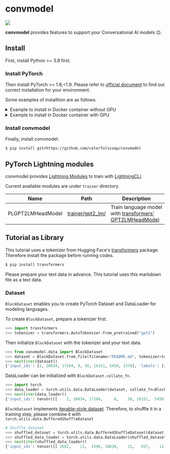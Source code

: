 # convmodel

![](https://github.com/colorfulscoop/convmodel/workflows/unittest/badge.svg)

**convmodel** provides features to support your Conversational AI models 😉.

## Install

First, install Python >= 3.8 first.

### Install PyTorch

Then install PyTorch >= 1.8,<1.9. Please refer to [official document](https://pytorch.org/get-started/locally/)
to find out correct installation for your environment.

Some examples of installtion are as follows.

<details>
<summary>Example to install in Docker container without GPU</summary>


```sh
$ docker container run -w /work -v $(pwd):/work --rm -it python:3.8.6-slim-buster bash
$ pip install pytorch==1.8.1
```
</details>

<details>
<summary>Example to install in Docker container with GPU</summary>

Assume that CUDA 11.1 is installed in your environment.

```sh
$ docker container run --gpus all --ipc=host --rm -it -v $(pwd):/work -w /work nvidia/cuda:11.1-devel-ubuntu20.04 bash
```

**Note:** `--ipc` option is required because share memory would not be enough because DataLoader multiprocess requires them. Refer to the URL for more details. https://discuss.pytorch.org/t/unable-to-write-to-file-torch-18692-1954506624/9990

```sh
$ apt update && apt install -y python3 python3-pip git
```

Install PyTorch which corresponds to your environment by following [the installation guide](https://pytorch.org/get-started/locally/).

For example, in CUDA 11.1 environment, PyTorch can be installed as follows.

 ```sh
$ pip3 install torch==1.8.1+cu111 -f https://download.pytorch.org/whl/torch_stable.html
```
</details>

### Install convmodel

Finally, install convmodel:

```sh
$ pip install git+https://github.com/colorfulscoop/convmodel
```

## PyTorch Lightning modules

convmodel provides [Lightning Modules](https://pytorch-lightning.readthedocs.io/en/latest/common/lightning_module.html) to train with [LightningCLI](https://pytorch-lightning.readthedocs.io/en/latest/common/lightning_cli.html).

Current available modules are under `trainer` directory.

| Name | Path | Description |
| --- | --- | --- |
| PLGPT2LMHeadModel | [trainer/gpt2_lm/](trainer/gpt2_lm) | Train language model with [transformers' GPT2LMHeadModel](https://huggingface.co/transformers/model_doc/gpt2.html#gpt2lmheadmodel) |


## Tutorial as Library

This tutorial uses a tokenizer from Hugging Face's [transformers](https://github.com/huggingface/transformers) package.
Therefore install the package before running codes.

```sh
$ pip install transformers
```

Please prepare your text data in advance. This tutorial uses this markdown file as a text data.

### Dataset

`BlockDataset` enables you to create PyTorch Dataset and DataLoader for modeling languages.

To create `BlockDataset`, prepare a tokenizer first.

```py
>>> import transformers
>>> tokenizer = transformers.AutoTokenizer.from_pretrained("gpt2")
```

Then initialize `BlockDataset` with the tokenizer and your text data.

```py
>>> from convmodel.data import BlockDataset
>>> dataset = BlockDataset.from_file(filename="README.md", tokenizer=tokenizer, block_size=8)
>>> next(iter(dataset))
{'input_ids': [2, 28034, 17204, 0, 58, 16151, 5450, 1378], 'labels': [28034, 17204, 0, 58, 16151, 5450, 1378, 12567]}
```

DataLoader can be initialized with `BlockDataset.collate_fn`.

```py
>>> import torch
>>> data_loader = torch.utils.data.DataLoader(dataset, collate_fn=BlockDataset.collate_fn)
>>> next(iter(data_loader))
{'input_ids': tensor([[    2, 28034, 17204,     0,    58, 16151,  5450,  1378]]), 'labels': tensor([[28034, 17204,     0,    58, 16151,  5450,  1378, 12567]])}
```

`BlockDataset` implements [iterable-style dataset](https://pytorch.org/docs/stable/data.html#iterable-style-datasets).
Therefore, to shuffle it in a training step, please combine it with `torch.utils.data.BufferedShuffleDataset`

```py
# Shuffle dataset
>>> shuffled_dataset = torch.utils.data.BufferedShuffleDataset(dataset, buffer_size=100)
>>> shuffled_data_loader = torch.utils.data.DataLoader(shuffled_dataset, collate_fn=BlockDataset.collate_fn)
>>> next(iter(shuffled_data_loader))
{'input_ids': tensor([[ 2682,    11,  1596, 18638,    11,   657,    11,  7618]]), 'labels': tensor([[   11,  1596, 18638,    11,   657,    11,  7618,    11]])}
```
